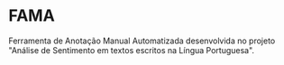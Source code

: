 # FAMA
Ferramenta de Anotação Manual Automatizada desenvolvida no projeto "Análise de Sentimento em textos escritos na Língua Portuguesa".
